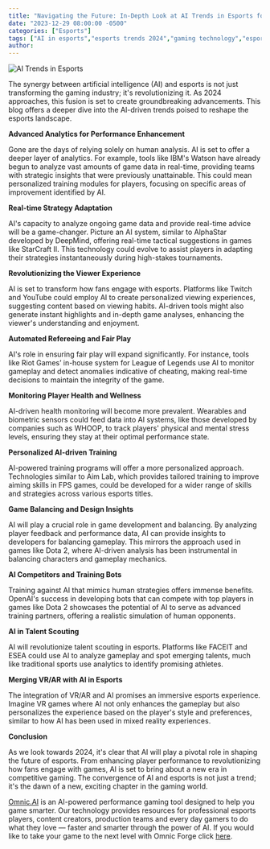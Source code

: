 ```yaml
---
title: "Navigating the Future: In-Depth Look at AI Trends in Esports for 2024"
date: "2023-12-29 08:00:00 -0500"
categories: ["Esports"]
tags: ["AI in esports","esports trends 2024","gaming technology","esports analytics","real-time gaming AI","esports viewer experience","AI in competitive gaming","esports training tools","AI game balancing","virtual reality in esports"]
author:
---
```


![AI Trends in Esports](/2023-12-29-Navigating-the-Future-In-Depth-Look-at-AI-Trends-in-Esports-for-2024.png)

The synergy between artificial intelligence (AI) and esports is not just transforming the gaming industry; it's revolutionizing it. As 2024 approaches, this fusion is set to create groundbreaking advancements. This blog offers a deeper dive into the AI-driven trends poised to reshape the esports landscape.

**Advanced Analytics for Performance Enhancement**

Gone are the days of relying solely on human analysis. AI is set to offer a deeper layer of analytics. For example, tools like IBM's Watson have already begun to analyze vast amounts of game data in real-time, providing teams with strategic insights that were previously unattainable. This could mean personalized training modules for players, focusing on specific areas of improvement identified by AI.

**Real-time Strategy Adaptation**

AI's capacity to analyze ongoing game data and provide real-time advice will be a game-changer. Picture an AI system, similar to AlphaStar developed by DeepMind, offering real-time tactical suggestions in games like StarCraft II. This technology could evolve to assist players in adapting their strategies instantaneously during high-stakes tournaments.

**Revolutionizing the Viewer Experience**

AI is set to transform how fans engage with esports. Platforms like Twitch and YouTube could employ AI to create personalized viewing experiences, suggesting content based on viewing habits. AI-driven tools might also generate instant highlights and in-depth game analyses, enhancing the viewer's understanding and enjoyment.

**Automated Refereeing and Fair Play**

AI's role in ensuring fair play will expand significantly. For instance, tools like Riot Games’ in-house system for League of Legends use AI to monitor gameplay and detect anomalies indicative of cheating, making real-time decisions to maintain the integrity of the game.

**Monitoring Player Health and Wellness**

AI-driven health monitoring will become more prevalent. Wearables and biometric sensors could feed data into AI systems, like those developed by companies such as WHOOP, to track players' physical and mental stress levels, ensuring they stay at their optimal performance state.

**Personalized AI-driven Training**

AI-powered training programs will offer a more personalized approach. Technologies similar to Aim Lab, which provides tailored training to improve aiming skills in FPS games, could be developed for a wider range of skills and strategies across various esports titles.

**Game Balancing and Design Insights**

AI will play a crucial role in game development and balancing. By analyzing player feedback and performance data, AI can provide insights to developers for balancing gameplay. This mirrors the approach used in games like Dota 2, where AI-driven analysis has been instrumental in balancing characters and gameplay mechanics.

**AI Competitors and Training Bots**

Training against AI that mimics human strategies offers immense benefits. OpenAI's success in developing bots that can compete with top players in games like Dota 2 showcases the potential of AI to serve as advanced training partners, offering a realistic simulation of human opponents.

**AI in Talent Scouting**

AI will revolutionize talent scouting in esports. Platforms like FACEIT and ESEA could use AI to analyze gameplay and spot emerging talents, much like traditional sports use analytics to identify promising athletes.

**Merging VR/AR with AI in Esports**

The integration of VR/AR and AI promises an immersive esports experience. Imagine VR games where AI not only enhances the gameplay but also personalizes the experience based on the player's style and preferences, similar to how AI has been used in mixed reality experiences.

**Conclusion**

As we look towards 2024, it's clear that AI will play a pivotal role in shaping the future of esports. From enhancing player performance to revolutionizing how fans engage with games, AI is set to bring about a new era in competitive gaming. The convergence of AI and esports is not just a trend; it's the dawn of a new, exciting chapter in the gaming world.


[Omnic.AI](https://www.omnic.ai/) is an AI-powered performance gaming tool designed to help you game smarter. Our technology provides resources for professional esports players, content creators, production teams and every day gamers to do what they love — faster and smarter through the power of AI. If you would like to take your game to the next level with Omnic Forge click [here](https://forge.omnic.ai/).